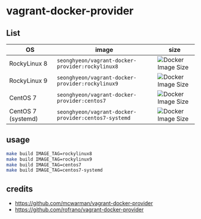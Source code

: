 # vagrant-docker-provider

## List

| OS                 | image                                                | size                                                                                                              |
|--------------------|------------------------------------------------------|-------------------------------------------------------------------------------------------------------------------|
| RockyLinux 8       | `seonghyeon/vagrant-docker-provider:rockylinux8`     | ![Docker Image Size](https://img.shields.io/docker/image-size/seonghyeon/vagrant-docker-provider/rockylinux8)     |
| RockyLinux 9       | `seonghyeon/vagrant-docker-provider:rockylinux9`     | ![Docker Image Size](https://img.shields.io/docker/image-size/seonghyeon/vagrant-docker-provider/rockylinux9)     |
| CentOS 7           | `seonghyeon/vagrant-docker-provider:centos7`         | ![Docker Image Size](https://img.shields.io/docker/image-size/seonghyeon/vagrant-docker-provider/centos7)         |
| CentOS 7 (systemd) | `seonghyeon/vagrant-docker-provider:centos7-systemd` | ![Docker Image Size](https://img.shields.io/docker/image-size/seonghyeon/vagrant-docker-provider/centos7-systemd) |

## usage

```sh
make build IMAGE_TAG=rockylinux8
make build IMAGE_TAG=rockylinux9
make build IMAGE_TAG=centos7
make build IMAGE_TAG=centos7-systemd
```

## credits
- https://github.com/mcwarman/vagrant-docker-provider
- https://github.com/rofrano/vagrant-docker-provider

